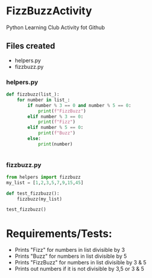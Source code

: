 # FizzBuzzActivity
 Python Learning Club Activity fot Github

## Files created
- helpers.py
- fizzbuzz.py

### helpers.py
```python
def fizzbuzz(list_):
    for number in list_:
        if number % 3 == 0 and number % 5 == 0:
            print(f"FizzBuzz")
        elif number % 3 == 0:
            print(f"Fizz")
        elif number % 5 == 0:
            print(f"Buzz")
        else:
            print(number)
            
```
### fizzbuzz.py
```python
from helpers import fizzbuzz
my_list = [1,2,3,5,7,9,15,45]

def test_fizzbuzz():
    fizzbuzz(my_list)

test_fizzbuzz()
```
# Requirements/Tests:
- Prints "Fizz" for numbers in list divisible by 3
- Prints "Buzz" for numbers in list divisible by 5
- Prints "FizzBuzz" for numbers in list divisible by 3 & 5
- Prints out numbers if it is not divisible by 3,5 or 3 & 5


